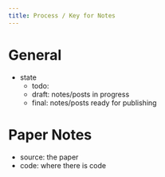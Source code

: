 ```yaml
---
title: Process / Key for Notes
---
```



# General
- state
    - todo: 
    - draft: notes/posts in progress
    - final: notes/posts ready for publishing

# Paper Notes
- source: the paper
- code: where there is code

